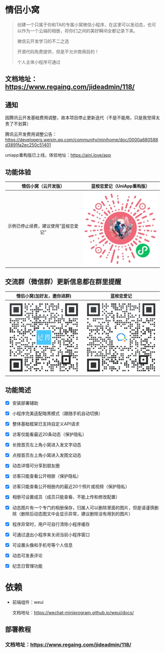 # 情侣小窝

> 创建一个只属于你和TA的专属小窝微信小程序，在这里可以发动态，也可以作为一个云端的相册，将你们之间的美好瞬间全都记录下来。
> 
> 微信云开发学习的不二之选
>
> 开源代码免费提供，但是不允许商用目的！
>
> 个人主体小程序可通过

## 文档地址：https://www.regaing.com/jideadmin/118/

## 通知

因腾讯云开发基础费用调整，故本项目停止更新迭代（不是不能用，只是我觉得太贵了不划算）

腾讯云开发费用调整公告：https://developers.weixin.qq.com/community/minihome/doc/0000a680588d3891fa2ec250c51401

uniapp重构版已上线，体验地址：https://aini.love/app

## 功能体验

|                  情侣小窝（云开发版）                   |               蓝桉恋爱记（UniApp重构版）               |
| :-----------------------------------------------------: | :----------------------------------------------------: |
| 示例已停止续费，建议使用“蓝桉恋爱记” | ![微信扫码体验](./miniprogram/static/images/lanan.jpg) |

## 交流群（微信群）更新信息都在群里提醒

|                       情侣小窝(加好友，邀你进群)                       |         蓝桉恋爱记         |
| :--------------------------------------------------: | :------------------------------------------------: |
| ![记得科技](./miniprogram/static/images/Qrcode0930.png) | ![记得科技](./miniprogram/static/images/lanan.png) |

## 功能简述

- [x] 安装部署辅助
- [x] 小程序完美适配暗黑模式（跟随手机自动切换）
- [x] 整体基础框架已支持自定义API请求
- [x] 访客仅能看最近20条动态（保护隐私）
- [x] 长按首页左上角小窝进入发文字动态
- [x] 点按首页左上角小窝进入发图文动态
- [x] 动态详情可分享到朋友圈
- [x] 访客只能查看公开相册（保护隐私）
- [x] 访客只能查看公开相册内的最近20个照片或视频（保护隐私）
- [x] 相册可设置成员（成员只能查看、不能上传和修改配置）
- [x] 动态图片有一个专门的相册保存，归属人可以删除里面的图片，但是请谨慎删除（删除后动态图文中会显示异常，建议删除没有用到的图片）
- [x] 程序异常时，用户可自行清除小程序缓存
- [x] 可通过退出小程序来关闭当前小程序窗口
- [x] 可设置头像和手机号等个人信息
- [x] 动态可发表评论
- [x] 纪念日管理功能



# 依赖

- 前端组件：weui

  文档地址：https://wechat-miniprogram.github.io/weui/docs/



## 部署教程

### 文档地址：https://www.regaing.com/jideadmin/118/